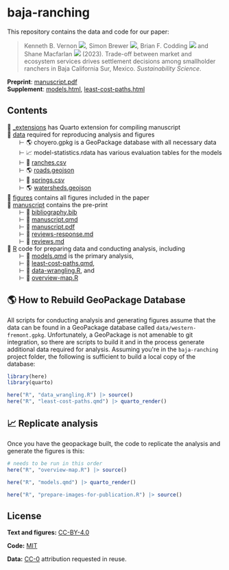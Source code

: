 
# baja-ranching

<!-- badges: start -->

<!-- badges: end -->

This repository contains the data and code for our paper:

> Kenneth B. Vernon
> [![](https://orcid.org/sites/default/files/images/orcid_16x16.png)](https://orcid.org/0000-0003-0098-5092),
> Simon Brewer
> [![](https://orcid.org/sites/default/files/images/orcid_16x16.png)](https://orcid.org/0000-0002-6810-1911),
> Brian F. Codding
> [![](https://orcid.org/sites/default/files/images/orcid_16x16.png)](https://orcid.org/0000-0001-7977-8568)
> and Shane Macfarlan
> [![](https://orcid.org/sites/default/files/images/orcid_16x16.png)](https://orcid.org/0000-0002-6332-9829)
> (2023). Trade-off between market and ecosystem services drives settlement decisions among smallholder ranchers in Baja California Sur, Mexico.
> *Sustainability Science*.

**Preprint**: [manuscript.pdf](/manuscript/manuscript.pdf)  
**Supplement**: [models.html](https://kbvernon.github.io/baja-ranching/R/models.html), [least-cost-paths.html](https://kbvernon.github.io/baja-ranching/R/least-cost-paths.html)  

## Contents  

📂 [_extensions](/_extensions) has Quarto extension for compiling manuscript  
📂 [data](/data) required for reproducing analysis and figures  
&emsp;&emsp;&RightTee; 🌎 choyero.gpkg is a GeoPackage database with all necessary data  
&emsp;&emsp;&RightTee; 📈 model-statistics.rdata has various evaluation tables for the models  
&emsp;&emsp;&RightTee; 💾 [ranches.csv](data/ranches.csv)  
&emsp;&emsp;&RightTee; 🌎 [roads.geojson](data/roads.geojson)  
&emsp;&emsp;&RightTee; 💾 [springs.csv](data/springs.csv)  
&emsp;&emsp;&RightTee; 🌎 [watersheds.geojson](data/watersheds.geojson)  
📂 [figures](/figures) contains all figures included in the paper  
📂 [manuscript](/manuscript) contains the pre-print  
&emsp;&emsp;&RightTee; 📄 [bibliography.bib](/manuscript/bibliography.bib)  
&emsp;&emsp;&RightTee; 📄 [manuscript.qmd](/manuscript/manuscript.qmd)  
&emsp;&emsp;&RightTee; 📄 [manuscript.pdf](/manuscript/manuscript.pdf)  
&emsp;&emsp;&RightTee; 📄 [reviews-response.md](/manuscript/reviews-response.md)  
&emsp;&emsp;&RightTee; 📄 [reviews.md](/manuscript/reviews.md)  
📂 [R](/R) code for preparing data and conducting analysis, including  
&emsp;&emsp;&RightTee; 📄 [models.qmd](/R/models.qmd) is the primary analysis,  
&emsp;&emsp;&RightTee; 📄 [least-cost-paths.qmd](/R/least-cost-paths.qmd),  
&emsp;&emsp;&RightTee; 📄 [data-wrangling.R](/R/data-wrangling.R), and  
&emsp;&emsp;&RightTee; 📄 [overview-map.R](/R/overview-map.R)  

## 🌎 How to Rebuild GeoPackage Database  

All scripts for conducting analysis and generating figures assume that
the data can be found in a GeoPackage database called
`data/western-fremont.gpkg`. Unfortunately, a GeoPackage is not amenable
to git integration, so there are scripts to build it and in the process generate
additional data required for analysis. Assuming you're in the `baja-ranching` 
project folder, the following is sufficient to build a local copy of the database:  

```r
library(here)
library(quarto)

here("R", "data_wrangling.R") |> source()
here("R", "least-cost-paths.qmd") |> quarto_render()
```

## 📈 Replicate analysis

Once you have the geopackage built, the code to replicate the analysis and
generate the figures is this: 

```r
# needs to be run in this order
here("R", "overview-map.R") |> source()

here("R", "models.qmd") |> quarto_render()

here("R", "prepare-images-for-publication.R") |> source()
```

## License  

**Text and figures:** [CC-BY-4.0](http://creativecommons.org/licenses/by/4.0/)

**Code:** [MIT](LICENSE.md)

**Data:** [CC-0](http://creativecommons.org/publicdomain/zero/1.0/)
attribution requested in reuse.

